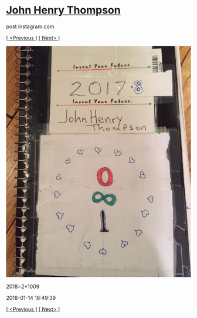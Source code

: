 # [John Henry Thompson](../README.md)
post instagram.com

[[ <Previous ]](2018-01-15-1.md) [[ Next> ]](2018-01-14-2.md)

[![](../media/2018-01-14/2018-2-1009.jpg)](../README.md)

2018=2*1009

2018-01-14 18:49:39

[[ <Previous ]](2018-01-15-1.md) [[ Next> ]](2018-01-14-2.md)